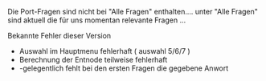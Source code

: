 Die Port-Fragen sind nicht bei "Alle Fragen" enthalten.... unter "Alle Fragen" sind aktuell die für uns momentan relevante Fragen ...



Bekannte Fehler dieser Version 

-  Auswahl im Hauptmenu fehlerhaft  ( auswahl 5/6/7 )
-  Berechnung der Entnode teilweise fehlerhaft
-  -gelegentlich fehlt bei den ersten Fragen die gegebene Anwort 
